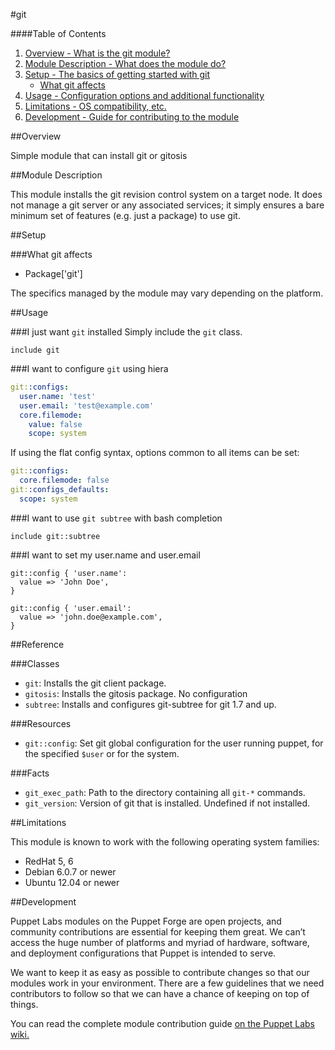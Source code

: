 #git

####Table of Contents

1. [Overview - What is the git module?](#overview)
2. [Module Description - What does the module do?](#module-description)
3. [Setup - The basics of getting started with git](#setup)
    * [What git affects](#what-registry-affects)
4. [Usage - Configuration options and additional functionality](#usage)
6. [Limitations - OS compatibility, etc.](#limitations)
7. [Development - Guide for contributing to the module](#development)

##Overview

Simple module that can install git or gitosis

##Module Description

This module installs the git revision control system on a target node. It does not manage a git server or any associated services; it simply ensures a bare minimum set of features (e.g. just a package) to use git.

##Setup

###What git affects

* Package['git']

The specifics managed by the module may vary depending on the platform.

##Usage

###I just want `git` installed
Simply include the `git` class.

```puppet
include git
```

###I want to configure `git` using hiera

```yaml
git::configs:
  user.name: 'test'
  user.email: 'test@example.com'
  core.filemode:
    value: false
    scope: system
```

If using the flat config syntax, options common to all items can be set:

```yaml
git::configs:
  core.filemode: false
git::configs_defaults:
  scope: system
```

###I want to use `git subtree` with bash completion

```puppet
include git::subtree
```

###I want to set my user.name and user.email

```puppet
git::config { 'user.name':
  value => 'John Doe',
}

git::config { 'user.email':
  value => 'john.doe@example.com',
}
```

##Reference

###Classes

* `git`: Installs the git client package.
* `gitosis`: Installs the gitosis package. No configuration
* `subtree`: Installs and configures git-subtree for git 1.7 and up.

###Resources

* `git::config`: Set git global configuration for the user running puppet, for the specified `$user` or for the system.

###Facts

* `git_exec_path`: Path to the directory containing all `git-*` commands.
* `git_version`: Version of git that is installed. Undefined if not installed.

##Limitations

This module is known to work with the following operating system families:

 - RedHat 5, 6
 - Debian 6.0.7 or newer
 - Ubuntu 12.04 or newer

##Development

Puppet Labs modules on the Puppet Forge are open projects, and community contributions are essential for keeping them great. We can’t access the huge number of platforms and myriad of hardware, software, and deployment configurations that Puppet is intended to serve.

We want to keep it as easy as possible to contribute changes so that our modules work in your environment. There are a few guidelines that we need contributors to follow so that we can have a chance of keeping on top of things.

You can read the complete module contribution guide [on the Puppet Labs wiki.](http://projects.puppetlabs.com/projects/module-site/wiki/Module_contributing)
